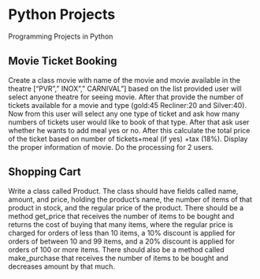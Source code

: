 # Python Projects
Programming Projects in Python

## Movie Ticket Booking
Create a class movie with name of the movie and movie available in the theatre [“PVR”,” INOX”,” CARNIVAL”] based on the list provided user will select anyone 
theatre for seeing movie. After that provide the number of tickets available for a movie and type (gold:45 Recliner:20 and Silver:40). Now from this user will select any 
one type of ticket and ask how many numbers of tickets user would like to book of that type. After that ask user whether he wants to add meal yes or no. After this 
calculate the total price of the ticket based on number of tickets+meal (if yes) +tax (18%). Display the proper information of movie. Do the processing for 2 users.

## Shopping Cart
Write a class called Product. 
The class should have fields called name, amount, and price, holding the product’s name, the number of items of that product in stock, and the regular price of the product. 
There should be a method get_price that receives the number of items to be bought and returns the cost of buying that many items, where the regular price is charged 
for orders of less than 10 items, a 10% discount is applied for orders of between 10 and 99 items, and a 20% discount is applied for orders of 100 or more items. 
There should also be a method called make_purchase that receives the number of items to be bought and decreases amount by that much.
